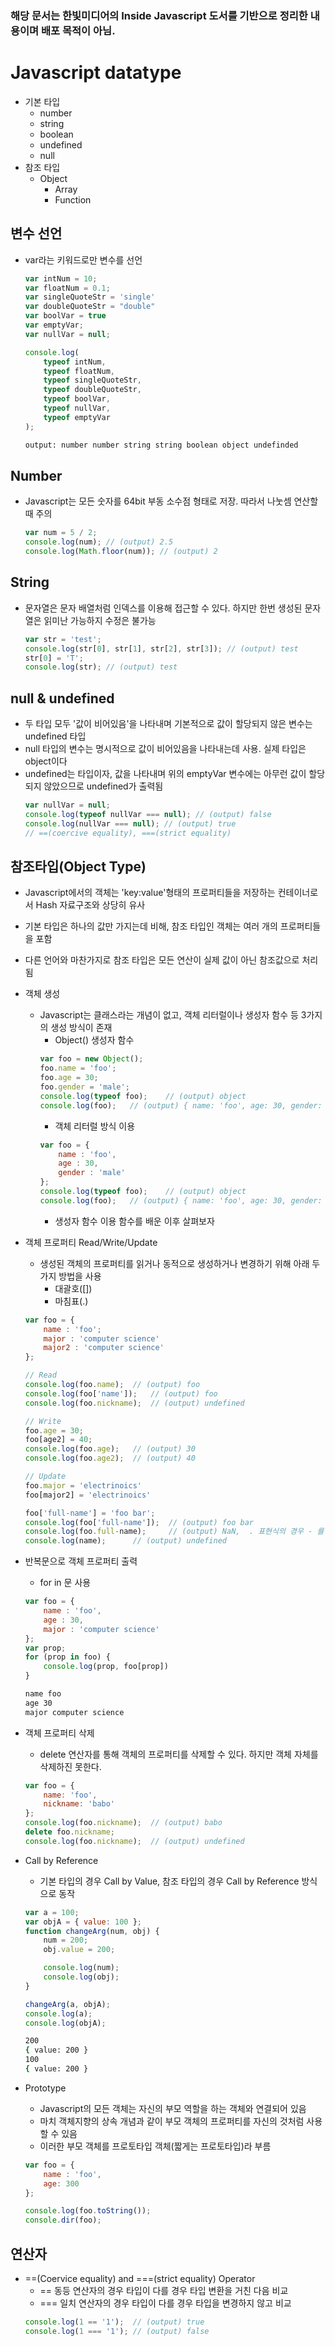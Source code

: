 ### 해당 문서는 한빛미디어의 Inside Javascript 도서를 기반으로 정리한 내용이며 배포 목적이 아님. 

# Javascript datatype
* 기본 타입
    - number
    - string
    - boolean
    - undefined
    - null
* 참조 타입
    - Object
        + Array
        + Function

## 변수 선언
* var라는 키워드로만 변수를 선언
    ```javascript
    var intNum = 10;
    var floatNum = 0.1;
    var singleQuoteStr = 'single'
    var doubleQuoteStr = "double"
    var boolVar = true
    var emptyVar;
    var nullVar = null;

    console.log(
        typeof intNum,
        typeof floatNum,
        typeof singleQuoteStr,
        typeof doubleQuoteStr,
        typeof boolVar,
        typeof nullVar,
        typeof emptyVar    
    );
    ```

    ```bash
    output: number number string string boolean object undefinded
    ```

## Number
* Javascript는 모든 숫자를 64bit 부동 소수점 형태로 저장. 따라서 나눗셈 연산할 때 주의
    ```javascript
    var num = 5 / 2;
    console.log(num); // (output) 2.5
    console.log(Math.floor(num)); // (output) 2
    ```
## String
* 문자열은 문자 배열처럼 인덱스를 이용해 접근할 수 있다. 하지만 한번 생성된 문자열은 읽미난 가능하지 수정은 불가능
    ```javascript
    var str = 'test';
    console.log(str[0], str[1], str[2], str[3]); // (output) test
    str[0] = 'T';
    console.log(str); // (output) test
    ```

## null & undefined
* 두 타입 모두 '값이 비어있음'을 나타내며 기본적으로 값이 할당되지 않은 변수는 undefined 타입
* null 타입의 변수는 명시적으로 값이 비어있음을 나타내는데 사용. 실제 타입은 object이다
* undefined는 타입이자, 값을 나타내며 위의 emptyVar 변수에는 아무런 값이 할당되지 않았으므로 undefined가 출력됨
    ```javascript
    var nullVar = null;
    console.log(typeof nullVar === null); // (output) false
    console.log(nullVar === null); // (output) true
    // ==(coercive equality), ===(strict equality)
    ```

## 참조타입(Object Type)
* Javascript에서의 객체는 'key:value'형태의 프로퍼티들을 저장하는 컨테이너로서 Hash 자료구조와 상당히 유사
* 기본 타입은 하나의 값만 가지는데 비해, 참조 타입인 객체는 여러 개의 프로퍼티들을 포함
* 다른 언어와 마찬가지로 참조 타입은 모든 연산이 실제 값이 아닌 참조값으로 처리됨
* 객체 생성
    - Javascript는 클래스라는 개념이 없고, 객체 리터럴이나 생성자 함수 등 3가지의 생성 방식이 존재
        + Object() 생성자 함수
        ```javascript
        var foo = new Object();
        foo.name = 'foo';
        foo.age = 30;
        foo.gender = 'male';
        console.log(typeof foo);    // (output) object
        console.log(foo);   // (output) { name: 'foo', age: 30, gender: 'male' }
        ```
        + 객체 리터럴 방식 이용
        ```javascript
        var foo = {
            name : 'foo',
            age : 30,
            gender : 'male'
        };
        console.log(typeof foo);    // (output) object
        console.log(foo);   // (output) { name: 'foo', age: 30, gender: 'male' }
        ```
        + 생성자 함수 이용
        함수를 배운 이후 살펴보자

* 객체 프로퍼티 Read/Write/Update
    - 생성된 객체의 프로퍼티를 읽거나 동적으로 생성하거나 변경하기 위해 아래 두가지 방법을 사용
        + 대괄호([])
        + 마침표(.)
    ```javascript
    var foo = {
        name : 'foo';
        major : 'computer science'
        major2 : 'computer science'
    };

    // Read
    console.log(foo.name);  // (output) foo
    console.log(foo['name']);   // (output) foo
    console.log(foo.nickname);  // (output) undefined

    // Write
    foo.age = 30;
    foo[age2] = 40;
    console.log(foo.age);   // (output) 30
    console.log(foo.age2);  // (output) 40

    // Update
    foo.major = 'electrinoics'
    foo[major2] = 'electrinoics'

    foo['full-name'] = 'foo bar';
    console.log(foo['full-name']);  // (output) foo bar
    console.log(foo.full-name);     // (output) NaN,  . 표현식의 경우 - 를 연산자로 봄. NaN(Not a Number);
    console.log(name);      // (output) undefined
    ```

* 반복문으로 객체 프로퍼티 출력
    - for in 문 사용
    ```javascript
    var foo = {
        name : 'foo',
        age : 30,
        major : 'computer science'
    };
    var prop;
    for (prop in foo) {
        console.log(prop, foo[prop])    
    }
    ```
    ```bash
    name foo
    age 30
    major computer science
    ```
* 객체 프로퍼티 삭제
    - delete 연산자를 통해 객체의 프로퍼티를 삭제할 수 있다. 하지만 객체 자체를 삭제하진 못한다.
    ```javascript
    var foo = {
        name: 'foo',
        nickname: 'babo'
    };
    console.log(foo.nickname);  // (output) babo
    delete foo.nickname;
    console.log(foo.nickname);  // (output) undefined
    ```
* Call by Reference
    - 기본 타입의 경우 Call by Value, 참조 타입의 경우 Call by Reference 방식으로 동작
    ```javascript
    var a = 100;
    var objA = { value: 100 };
    function changeArg(num, obj) {
        num = 200;
        obj.value = 200;

        console.log(num);
        console.log(obj);
    }

    changeArg(a, objA);
    console.log(a);
    console.log(objA);
    ```
    ```bash
    200
    { value: 200 }
    100
    { value: 200 }
    ```

* Prototype
    - Javascript의 모든 객체는 자신의 부모 역할을 하는 객체와 연결되어 있음
    - 마치 객체지향의 상속 개념과 같이 부모 객체의 프로퍼티를 자신의 것처럼 사용할 수 있음
    - 이러한 부모 객체를 프로토타입 객체(짧게는 프로토타입)라 부름
    ```javascript
    var foo = {
        name : 'foo',
        age: 300
    };

    console.log(foo.toString());
    console.dir(foo);
    ```

## 연산자
* ==(Coervice equality) and ===(strict equality) Operator
    - == 동등 연산자의 경우 타입이 다를 경우 타입 변환을 거친 다음 비교
    - === 일치 연산자의 경우 타입이 다를 경우 타입을 변경하지 않고 비교
    ```javascript
    console.log(1 == '1');  // (output) true
    console.log(1 === '1'); // (output) false
    ```
